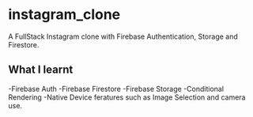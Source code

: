# instagram_clone

A FullStack Instagram clone with Firebase Authentication, Storage and Firestore.

## What I learnt

-Firebase Auth
-Firebase Firestore
-Firebase Storage
-Conditional Rendering
-Native Device feratures such as Image Selection and camera use.
